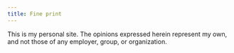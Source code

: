 ```yaml
---
title: Fine print
---
```

This is my personal site. The opinions expressed herein represent my own, and not those of any employer, group, or organization.
